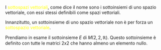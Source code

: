 I <font color="#ffff00">sottospazi vettoriali</font>, come dice il nome sono i sottoinsiemi di uno spazio vettoriale, con essi stessi definibili come spazi vettoriali.

Innanzitutto, un sottoinsieme di uno spazio vettoriale non è per forza un <font color="#ffff00">sottospazio vettoriale</font>.

Prendiamo in esame il sottoinsieme $E$ di $M(2,2,\mathbb{R})$.
Questo sottoinsieme è definito con tutte le matrici 2x2 che hanno almeno un elemento nullo.
